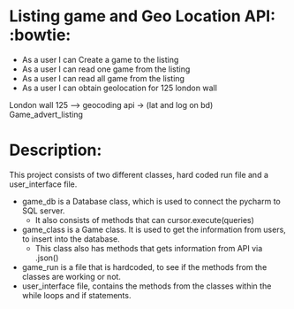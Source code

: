 # Listing game and Geo Location API: :bowtie:

- As a user I can Create a game to the listing 
- As a user I can read one game from the listing
- As a user I can read all game from the listing
- As a user I can obtain geolocation for 125 london wall




London wall 125 –> geocoding api -> (lat and log on bd)
Game_advert_listing 

# Description:

This project consists of two different classes, hard coded run file and a user_interface file.

- game_db is a Database class, which is used to connect the pycharm to SQL server.
    - It also consists of methods that can cursor.execute(queries)
- game_class is a Game class. It is used to get the information from users, to insert into the database.
    - This class also has methods that gets information from API via .json() 
- game_run is a file that is hardcoded, to see if the methods from the classes are working or not.
- user_interface file, contains the methods from the classes within the while loops and if statements.